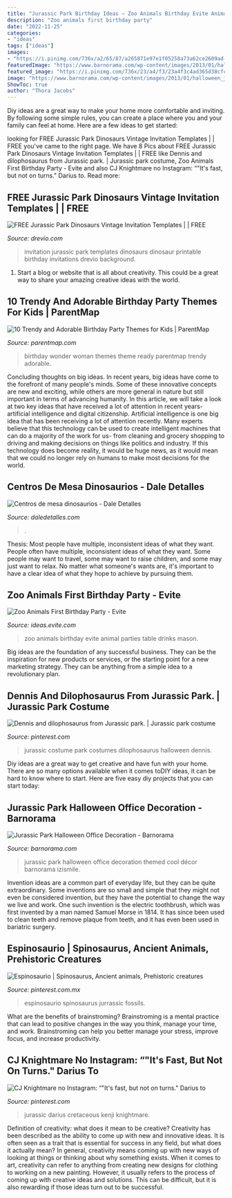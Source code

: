 ```yaml
---
title: "Jurassic Park Birthday Ideas ~ Zoo Animals Birthday Evite Animal Parties Table Drinks Mason"
description: "Zoo animals first birthday party"
date: "2022-11-25"
categories:
- "ideas"
tags: ["ideas"]
images:
- "https://i.pinimg.com/736x/a2/65/87/a265871e97e1f05258a73a62ce2609ad--jurassic-park-mel.jpg"
featuredImage: "https://www.barnorama.com/wp-content/images/2013/01/halloween_jurassic_park/08-halloween_jurassic_park.jpg"
featured_image: "https://i.pinimg.com/736x/23/a4/f3/23a4f3c4ad365d38cfcade6fac073ac7.jpg"
image: "https://www.barnorama.com/wp-content/images/2013/01/halloween_jurassic_park/08-halloween_jurassic_park.jpg"
ShowToc: true
author: "Thora Jacobs"
---
```



Diy ideas are a great way to make your home more comfortable and inviting. By following some simple rules, you can create a place where you and your family can feel at home. Here are a few ideas to get started: 

	

		
looking for FREE Jurassic Park Dinosaurs Vintage Invitation Templates | | FREE you've came to the right page. We have 8 Pics about FREE Jurassic Park Dinosaurs Vintage Invitation Templates | | FREE like Dennis and dilophosaurus from Jurassic park. | Jurassic park costume, Zoo Animals First Birthday Party - Evite and also CJ Knightmare no Instagram: “&quot;It&#039;s fast, but not on turns.&quot; Darius to. Read more:
		
    
## FREE Jurassic Park Dinosaurs Vintage Invitation Templates | | FREE

<img loading=lazy src="https://www.drevio.com/wp-content/uploads/2019/04/FREE-Dinosaurs-Carnotaurus-Invitation-Templates.jpg" onerror="this.onerror=null;this.src='https://tse3.mm.bing.net/th?id=OIP.8OjpH5m0W_REpddma2JP-AHaKX&amp;pid=15.1';" alt="FREE Jurassic Park Dinosaurs Vintage Invitation Templates | | FREE">

_Source: drevio.com_

>invitation jurassic park templates dinosaurs dinosaur printable birthday invitations drevio background. 

	

1. Start a blog or website that is all about creativity. This could be a great way to share your amazing creative ideas with the world.

    
## 10 Trendy And Adorable Birthday Party Themes For Kids | ParentMap

<img loading=lazy src="http://www.parentmap.com/sites/default/files/styles/1180x660_scaled_cropped/public/2017-10/wonder-woman-1_preview_0.jpg?itok=-iOOcoca" onerror="this.onerror=null;this.src='https://tse3.mm.bing.net/th?id=OIP.1TBRiBmEcEDpA3Gvw_beNAHaEJ&amp;pid=15.1';" alt="10 Trendy and Adorable Birthday Party Themes for Kids | ParentMap">

_Source: parentmap.com_

>birthday wonder woman themes theme ready parentmap trendy adorable. 

	

Concluding thoughts on big ideas.
In recent years, big ideas have come to the forefront of many people's minds. Some of these innovative concepts are new and exciting, while others are more general in nature but still important in terms of advancing humanity. In this article, we will take a look at two key ideas that have received a lot of attention in recent years- artificial intelligence and digital citizenship. 
Artificial intelligence is one big idea that has been receiving a lot of attention recently. Many experts believe that this technology can be used to create intelligent machines that can do a majority of the work for us- from cleaning and grocery shopping to driving and making decisions on things like politics and industry. If this technology does become reality, it would be huge news, as it would mean that we could no longer rely on humans to make most decisions for the world.

    
## Centros De Mesa Dinosaurios - Dale Detalles

<img loading=lazy src="https://i1.wp.com/www.daledetalles.com/wp-content/uploads/2016/03/centro-de-mesa-dinosaurios9.jpg?resize=564%2C911" onerror="this.onerror=null;this.src='https://tse2.mm.bing.net/th?id=OIP.3_rr-1jiuvvjA6NG8OhtBgHaL9&amp;pid=15.1';" alt="Centros de mesa dinosaurios - Dale Detalles">

_Source: daledetalles.com_

>. 

	

Thesis: Most people have multiple, inconsistent ideas of what they want.
People often have multiple, inconsistent ideas of what they want. Some people may want to travel, some may want to raise children, and some may just want to relax. No matter what someone's wants are, it's important to have a clear idea of what they hope to achieve by pursuing them.

    
## Zoo Animals First Birthday Party - Evite

<img loading=lazy src="http://ideas.evite.com/media/zoo-animals-birthday_warren_drinks-table_es_595.jpg" onerror="this.onerror=null;this.src='https://tse1.mm.bing.net/th?id=OIP.mejNDRwrD761uqvM3QcfHgHaLM&amp;pid=15.1';" alt="Zoo Animals First Birthday Party - Evite">

_Source: ideas.evite.com_

>zoo animals birthday evite animal parties table drinks mason. 

	

Big ideas are the foundation of any successful business. They can be the inspiration for new products or services, or the starting point for a new marketing strategy. They can be anything from a simple idea to a revolutionary plan.

    
## Dennis And Dilophosaurus From Jurassic Park. | Jurassic Park Costume

<img loading=lazy src="https://i.pinimg.com/736x/a2/65/87/a265871e97e1f05258a73a62ce2609ad--jurassic-park-mel.jpg" onerror="this.onerror=null;this.src='https://tse4.mm.bing.net/th?id=OIP.9eWmAzdSmdIrMzbgAPbFwQHaJ3&amp;pid=15.1';" alt="Dennis and dilophosaurus from Jurassic park. | Jurassic park costume">

_Source: pinterest.com_

>jurassic costume park costumes dilophosaurus halloween dennis. 

	

Diy ideas are a great way to get creative and have fun with your home. There are so many options available when it comes toDIY ideas, it can be hard to know where to start. Here are five easy diy projects that you can start today: 

    
## Jurassic Park Halloween Office Decoration - Barnorama

<img loading=lazy src="https://www.barnorama.com/wp-content/images/2013/01/halloween_jurassic_park/08-halloween_jurassic_park.jpg" onerror="this.onerror=null;this.src='https://tse1.mm.bing.net/th?id=OIP.1mMRqEyMLk-QHOJ4JcGVRAHaJ4&amp;pid=15.1';" alt="Jurassic Park Halloween Office Decoration - Barnorama">

_Source: barnorama.com_

>jurassic park halloween office decoration themed cool décor barnorama izismile. 

	

Invention ideas are a common part of everyday life, but they can be quite extraordinary. Some inventions are so small and simple that they might not even be considered invention, but they have the potential to change the way we live and work. One such invention is the electric toothbrush, which was first invented by a man named Samuel Morse in 1814. It has since been used to clean teeth and remove plaque from teeth, and it has even been used in bariatric surgery.

    
## Espinosaurio | Spinosaurus, Ancient Animals, Prehistoric Creatures

<img loading=lazy src="https://i.pinimg.com/736x/96/59/11/96591139d1089ee1de7e454bcdf25fb8--jurassic-park-prehistoric.jpg" onerror="this.onerror=null;this.src='https://tse2.mm.bing.net/th?id=OIP._O7fLaWgs8lekham3FQMKAHaHa&amp;pid=15.1';" alt="Espinosaurio | Spinosaurus, Ancient animals, Prehistoric creatures">

_Source: pinterest.com.mx_

>espinosaurio spinosaurus jurrassic fossils. 

	

What are the benefits of brainstroming?
Brainstroming is a mental practice that can lead to positive changes in the way you think, manage your time, and work. Brainstroming can help you better manage your stress, improve focus, and increase productivity.

    
## CJ Knightmare No Instagram: “&quot;It&#039;s Fast, But Not On Turns.&quot; Darius To

<img loading=lazy src="https://i.pinimg.com/736x/23/a4/f3/23a4f3c4ad365d38cfcade6fac073ac7.jpg" onerror="this.onerror=null;this.src='https://tse4.mm.bing.net/th?id=OIP.l9_7FzBg0G5vzJapXbKOaQHaD_&amp;pid=15.1';" alt="CJ Knightmare no Instagram: “&quot;It&#039;s fast, but not on turns.&quot; Darius to">

_Source: pinterest.com_

>jurassic darius cretaceous kenji knightmare. 

	

Definition of creativity: what does it mean to be creative?
Creativity has been described as the ability to come up with new and innovative ideas. It is often seen as a trait that is essential for success in any field, but what does it actually mean? In general, creativity means coming up with new ways of looking at things or thinking about why something exists. When it comes to art, creativity can refer to anything from creating new designs for clothing to working on a new painting. However, it usually refers to the process of coming up with creative ideas and solutions. This can be difficult, but it is also rewarding if those ideas turn out to be successful.

